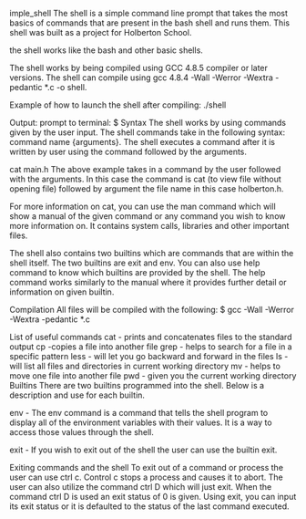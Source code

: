 imple_shell The shell is a simple command line prompt that takes the most basics of commands that are present in the bash shell and runs them. This shell was built as a project for Holberton School.

the shell works like the bash and other basic shells.

The shell works by being compiled using GCC 4.8.5 compiler or later versions. The shell can compile using gcc 4.8.4 -Wall -Werror -Wextra -pedantic *.c -o shell.

Example of how to launch the shell after compiling: ./shell

Output: prompt to terminal: $ Syntax The shell works by using commands given by the user input. The shell commands take in the following syntax: command name {arguments}. The shell executes a command after it is written by user using the command followed by the arguments.

cat main.h The above example takes in a command by the user followed with the arguments. In this case the command is cat (to view file without opening file) followed by argument the file name in this case holberton.h.

For more information on cat, you can use the man command which will show a manual of the given command or any command you wish to know more information on. It contains system calls, libraries and other important files.

The shell also contains two builtins which are commands that are within the shell itself. The two builtins are exit and env. You can also use help command to know which builtins are provided by the shell. The help command works similarly to the manual where it provides further detail or information on given builtin.

Compilation All files will be compiled with the following: $ gcc -Wall -Werror -Wextra -pedantic *.c

List of useful commands cat - prints and concatenates files to the standard output cp -copies a file into another file grep - helps to search for a file in a specific pattern less - will let you go backward and forward in the files ls - will list all files and directories in current working directory mv - helps to move one file into another file pwd - given you the current working directory Builtins There are two builtins programmed into the shell. Below is a description and use for each builtin.

env - The env command is a command that tells the shell program to display all of the environment variables with their values. It is a way to access those values through the shell.

exit - If you wish to exit out of the shell the user can use the builtin exit.

Exiting commands and the shell To exit out of a command or process the user can use ctrl c. Control c stops a process and causes it to abort. The user can also utilize the command ctrl D which will just exit. When the command ctrl D is used an exit status of 0 is given. Using exit, you can input its exit status or it is defaulted to the status of the last command executed.
